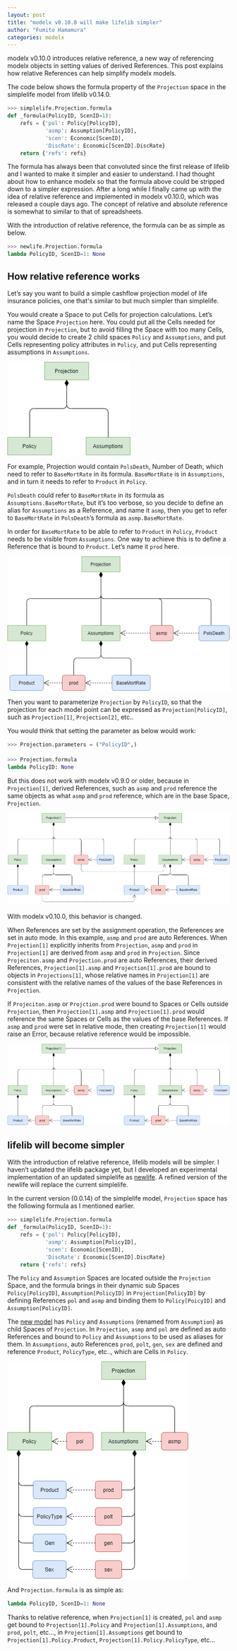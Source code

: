 ```yaml
---
layout: post
title: "modelx v0.10.0 will make lifelib simpler"
author: "Fumito Hamamura"
categories: modelx
---
```


modelx v0.10.0 introduces relative reference, a new way of referencing modelx objects in setting values of derived References. This post explains how relative References can help simplify modelx models.

The code below shows the formula property of the `Projection` space in the simplelife model from lifelib v0.14.0.

```python
>>> simplelife.Projection.formula
def _formula(PolicyID, ScenID=1):
    refs = {'pol': Policy[PolicyID],
            'asmp': Assumption[PolicyID],
            'scen': Economic[ScenID],
            'DiscRate': Economic[ScenID].DiscRate}
    return {'refs': refs}
```

The formula has always been that convoluted since the first release of lifelib and I wanted to make it simpler and easier to understand. I had thought about how to enhance modelx so that the formula above could be stripped down to a simpler expression. After a long while I finally came up with the idea of relative reference and implemented in modelx v0.10.0, which was released a couple days ago. The concept of relative and absolute reference is somewhat to similar to that of spreadsheets.

With the introduction of relative reference, the formula can be as simple as below.

```python
>>> newlife.Projection.formula
lambda PolicyID, ScenID=1: None
```

## How relative reference works

Let’s say you want to build a simple cashflow projection model of life insurance policies, one that's similar to but much simpler than simplelife.

You would create a Space to put Cells for projection calculations. Let’s name the Space `Projection` here.  You could put all the Cells needed for projection in `Projection`, but to avoid filling the Space with too many Cells,  you would decide to create 2 child spaces `Policy` and `Assumptions`, and put Cells representing policy attributes in `Policy`, and put Cells representing assumptions in `Assumptions`.

![Spaces](/img/2020-09-19/spacetree.png)

For example, Projection would contain `PolsDeath`, Number of Death, which need to refer to `BaseMortRate` in its formula. `BaseMortRate` is in `Assumptions`, and in turn it needs to refer to `Product` in `Policy`.

`PolsDeath` could refer to `BaseMortRate` in its formula as `Assumptions.BaseMortRate`, but it’s too verbose, so you decide to define an alias for `Assumptions` as a Reference, and name it `asmp`, then you get to refer to `BaseMortRate` in `PolsDeath`’s formula as `asmp.BaseMortRate`.

In order for `BaseMortRate` to be able to refer to `Product` in `Policy`,  `Product` needs to be visible from `Assumptions`. One way to achieve this is to define a Reference that is bound to `Product`. Let’s name it `prod` here.

![Base Space](/img/2020-09-19/basespace.png)

Then you want to parameterize `Projection` by `PolicyID`, so that the projection for each model point can be expressed as `Projection[PolicyID]`, such as `Projection[1]`, `Projection[2]`, etc..

You would think that setting the parameter as below would work:

```python
>>> Projection.parameters = ("PolicyID",)

>>> Projection.formula
lambda PolicyID: None
```

But this does not work with modelx v0.9.0 or older, because
in `Projection[1]`, derived References, such as `asmp` and `prod` reference the same objects as what `asmp` and `prod` reference, which are in the base Space, `Projection`.

![Absolute reference](/img/2020-09-19/absref.png)

With modelx v0.10.0, this behavior is changed.

When References are set by the assignment operation, the References are set in auto mode. In this example, `asmp` and `prod` are auto References. When `Projection[1]` explicitly inherits from `Projection`, `asmp` and `prod` in `Projection[1]` are derived from `asmp` and `prod` in `Projection`. Since `Projeciton.asmp` and `Projection.prod` are auto References, their derived References, `Projection[1].asmp` and `Projection[1].prod` are bound to objects in `Projections[1]`, whose relative names in `Projection[1]` are consistent with the relative names of the values of the base References in `Projection`.

If `Projeciton.asmp` or `Projction.prod` were bound to Spaces or Cells outside `Projection`, then `Projection[1].asmp` and `Projection[1].prod` would reference the same Spaces or Cells as the values of the base References. If `asmp` and `prod` were set in relative mode, then creating `Projection[1]` would raise an Error, because relative reference would be impossible.

![Relative reference](/img/2020-09-19/relref.png)

## lifelib will become simpler


With the introduction of relative reference, lifelib models will be simpler. I haven’t updated the lifelib package yet, but I developed an experimental implementation of an updated simplelife as [newlife][1]. A refined version of the newlife will replace the current simplelife.

[1]:{{site.url}}/download/2020-09-19/newlife.zip

In the current version (0.0.14) of the simplelife model, `Projection` space has the following formula as I mentioned earlier.

```python
>>> simplelife.Projection.formula
def _formula(PolicyID, ScenID=1):
    refs = {'pol': Policy[PolicyID],
            'asmp': Assumption[PolicyID],
            'scen': Economic[ScenID],
            'DiscRate': Economic[ScenID].DiscRate}
    return {'refs': refs}
```

The `Policy` and `Assumption` Spaces are located outside the `Projection` Space, and the formula brings in their dynamic sub Spaces `Policy[PolicyID]`, `Assumption[PolicyID]` in `Projection[PolicyID]` by defining References `pol` and `asmp` and binding them to `Policy[PoicyID]` and `Assumption[PolicyID]`.

The [new model][1] has `Policy` and `Assumptions` (renamed from `Assumption`) as child Spaces of `Projection`.  In `Projection`, `asmp` and `pol` are defined as auto References and bound to `Policy` and `Assumptions` to be used as aliases for them. In `Assumptions`, auto References `prod`, `polt`, `gen`, `sex` are defined and reference `Product`, `PolicyType`, etc.., which are Cells in `Policy`.

![newlife](/img/2020-09-19/newlife.png)

And `Projection.formula` is as simple as:

```python
lambda PolicyID, ScenID=1: None
```

Thanks to relative reference, when `Projection[1]` is created, `pol` and `asmp` get bound to `Projection[1].Policy` and `Projection[1].Assumptions`, and `prod`, `polt`, etc..., in `Projection[1].Assumptions` get bound to `Projection[1].Policy.Product`, `Projection[1].Policy.PolicyType`, etc...
